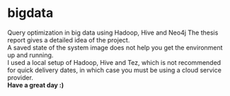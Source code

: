 # bigdata
Query optimization in big data using  Hadoop, Hive  and Neo4j
The thesis report gives a detailed idea of the project.
<br>
A saved state of the system image does not help you get the environment up and running.
<br>
I used a local setup of Hadoop, Hive and Tez, which is not recommended for quick delivery dates, in which case you must be using a cloud service provider.
<br>
<b>Have a great day :)</b>
